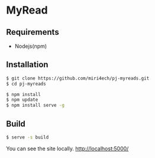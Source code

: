 # MyRead

## Requirements

- Nodejs(npm)

## Installation

```bash
$ git clone https://github.com/miri4ech/pj-myreads.git
$ cd pj-myreads
```

```bash
$ npm install 
$ npm update
$ npm install serve -g
```

## Build

```bash 
$ serve -s build 
```

You can see the site locally. [http://localhost:5000/](http://localhost:5000/)  

